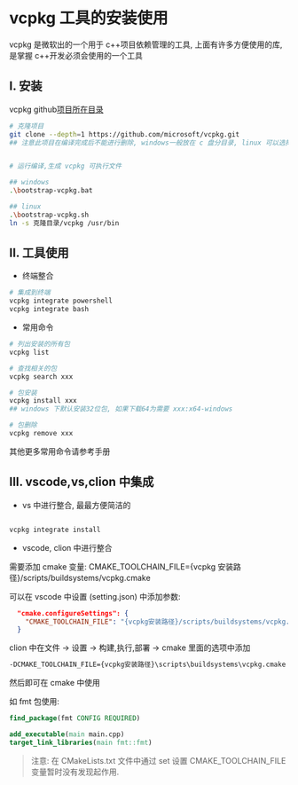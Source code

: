 # vcpkg 工具的安装使用

vcpkg 是微软出的一个用于 c++项目依赖管理的工具, 上面有许多方便使用的库, 是掌握 c++开发必须会使用的一个工具

## I. 安装

vcpkg github[项目所在目录](https://github.com/microsoft/vcpkg.git)

```bash
# 克隆项目
git clone --depth=1 https://github.com/microsoft/vcpkg.git
## 注意此项目在编译完成后不能进行删除, windows一般放在 c 盘分目录, linux 可以选择放在 opt 目录下


# 运行编译,生成 vcpkg 可执行文件

## windows
.\bootstrap-vcpkg.bat

## linux
.\bootstrap-vcpkg.sh
ln -s 克隆目录/vcpkg /usr/bin
```

## II. 工具使用

- 终端整合

```sh
# 集成到终端
vcpkg integrate powershell
vcpkg integrate bash
```

- 常用命令

```bash
# 列出安装的所有包
vcpkg list

# 查找相关的包
vcpkg search xxx

# 包安装
vcpkg install xxx
## windows 下默认安装32位包, 如果下载64为需要 xxx:x64-windows

# 包删除
vcpkg remove xxx
```

其他更多常用命令请参考手册

## III. vscode,vs,clion 中集成

- vs 中进行整合, 最最方便简洁的

```powershell

vcpkg integrate install
```

- vscode, clion 中进行整合

需要添加 cmake 变量:
CMAKE_TOOLCHAIN_FILE={vcpkg 安装路径}/scripts/buildsystems/vcpkg.cmake

可以在 vscode 中设置 (setting.json) 中添加参数:

```json
  "cmake.configureSettings": {
    "CMAKE_TOOLCHAIN_FILE": "{vcpkg安装路径}/scripts/buildsystems/vcpkg.cmake"
  }
```

clion 中在文件 -> 设置 -> 构建,执行,部署 -> cmake 里面的选项中添加

```sh
-DCMAKE_TOOLCHAIN_FILE={vcpkg安装路径}\scripts\buildsystems\vcpkg.cmake
```

然后即可在 cmake 中使用

如 fmt 包使用:

```cmake
find_package(fmt CONFIG REQUIRED)

add_executable(main main.cpp)
target_link_libraries(main fmt::fmt)
```

> 注意: 在 CMakeLists.txt 文件中通过 set 设置 CMAKE_TOOLCHAIN_FILE 变量暂时没有发现起作用.
